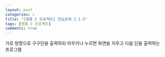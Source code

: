 ```yaml
---
layout: post
categories: c
title: "[명품 C 프로젝트] 연습문제 3.1.5"
tags: [명품 C 프로젝트]
comments: true
---
```


가로 방향으로 구구단을 출력하되 아무키나 누르면 화면을 지우고 다음 단을 출력하는 프로그램

<script src="https://gist.github.com/Junhyeon2/dc4d419ecfcee7974b34274e9af86080.js"></script>
